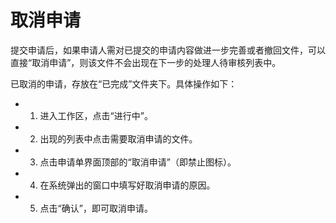 # 取消申请

提交申请后，如果申请人需对已提交的申请内容做进一步完善或者撤回文件，可以直接“取消申请”，则该文件不会出现在下一步的处理人待审核列表中。

已取消的申请，存放在“已完成”文件夹下。具体操作如下：

- 1. 进入工作区，点击“进行中”。
- 2. 出现的列表中点击需要取消申请的文件。
- 3. 点击申请单界面顶部的“取消申请”（即禁止图标）。
- 4. 在系统弹出的窗口中填写好取消申请的原因。
- 5. 点击“确认”，即可取消申请。
